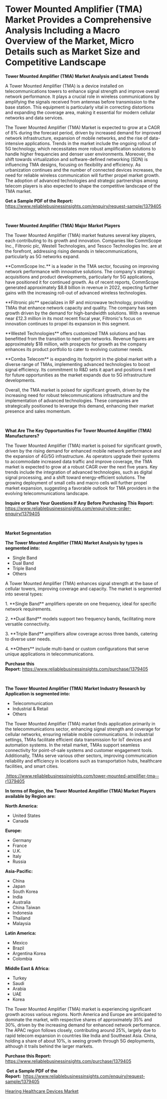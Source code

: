 <p><h1>Tower Mounted Amplifier (TMA) Market Provides a Comprehensive Analysis Including a Macro Overview of the Market, Micro Details such as Market Size and Competitive Landscape</h1></p><p><strong>Tower Mounted Amplifier (TMA) Market Analysis and Latest Trends</strong></p>
<p><p>A Tower Mounted Amplifier (TMA) is a device installed on telecommunications towers to enhance signal strength and improve overall network performance. It plays a crucial role in wireless communications by amplifying the signals received from antennas before transmission to the base station. This equipment is particularly vital in correcting distortions and expanding the coverage area, making it essential for modern cellular networks and data services.</p><p>The Tower Mounted Amplifier (TMA) Market is expected to grow at a CAGR of 8% during the forecast period, driven by increased demand for improved network infrastructure, expansion of mobile networks, and the rise of data-intensive applications. Trends in the market include the ongoing rollout of 5G technology, which necessitates more robust amplification solutions to handle higher frequencies and denser user environments. Moreover, the shift towards virtualization and software-defined networking (SDN) is influencing TMA designs, focusing on flexibility and efficiency. As urbanization continues and the number of connected devices increases, the need for reliable wireless communication will further propel market growth. The adoption of advanced technologies and strategic partnerships among telecom players is also expected to shape the competitive landscape of the TMA market.</p></p>
<p><strong>Get a Sample PDF of the Report:&nbsp;</strong> <a href="https://www.reliablebusinessinsights.com/enquiry/request-sample/1379405?utm_campaign=2190&utm_medium=2&utm_source=Github&utm_content=ia&utm_term=22032025&utm_id=tower-mounted-amplifier-tma">https://www.reliablebusinessinsights.com/enquiry/request-sample/1379405</a></p>
<p>&nbsp;</p>
<p><strong>Tower Mounted Amplifier (TMA) Major Market Players</strong></p>
<p><p>The Tower Mounted Amplifier (TMA) market features several key players, each contributing to its growth and innovation. Companies like CommScope Inc., Filtronic plc, Westell Technologies, and Tessco Technologies Inc. are at the forefront, addressing rising demands in telecommunications, particularly as 5G networks expand.</p><p>**CommScope Inc.** is a leader in the TMA sector, focusing on improving network performance with innovative solutions. The company's strategic acquisitions and product developments, particularly for 5G applications, have positioned it for continued growth. As of recent reports, CommScope generated approximately $8.8 billion in revenue in 2022, expecting further gains with the increasing roll-out of advanced wireless technologies.</p><p>**Filtronic plc** specializes in RF and microwave technology, providing TMAs that enhance network capacity and quality. The company has seen growth driven by the demand for high-bandwidth solutions. With a revenue near £12.3 million in its most recent fiscal year, Filtronic's focus on innovation continues to propel its expansion in this segment.</p><p>**Westell Technologies** offers customized TMA solutions and has benefitted from the transition to next-gen networks. Revenue figures are approximately $18 million, with prospects for growth as the company enhances its product portfolio to cater to evolving customer needs.</p><p>**Comba Telecom** is expanding its footprint in the global market with a diverse range of TMAs, implementing advanced technologies to boost signal efficiency. Its commitment to R&D sets it apart and positions it well for future opportunities as the market expands due to 5G infrastructure developments.</p><p>Overall, the TMA market is poised for significant growth, driven by the increasing need for robust telecommunications infrastructure and the implementation of advanced technologies. These companies are strategically positioned to leverage this demand, enhancing their market presence and sales momentum.</p></p>
<p>&nbsp;</p>
<p><strong>What Are The Key Opportunities For Tower Mounted Amplifier (TMA) Manufacturers?</strong></p>
<p><p>The Tower Mounted Amplifier (TMA) market is poised for significant growth, driven by the rising demand for enhanced mobile network performance and the expansion of 4G/5G infrastructure. As operators upgrade their systems to accommodate increased data traffic and improve coverage, the TMA market is expected to grow at a robust CAGR over the next five years. Key trends include the integration of advanced technologies, such as digital signal processing, and a shift toward energy-efficient solutions. The growing deployment of small cells and macro cells will further propel market expansion, suggesting a favorable outlook for TMA providers in the evolving telecommunications landscape.</p></p>
<p><strong>Inquire or Share Your Questions If Any Before Purchasing This Report:</strong> <a href="https://www.reliablebusinessinsights.com/enquiry/pre-order-enquiry/1379405?utm_campaign=2190&utm_medium=2&utm_source=Github&utm_content=ia&utm_term=22032025&utm_id=tower-mounted-amplifier-tma">https://www.reliablebusinessinsights.com/enquiry/pre-order-enquiry/1379405</a></p>
<p>&nbsp;</p>
<p><strong>Market Segmentation</strong></p>
<p><strong>The Tower Mounted Amplifier (TMA) Market Analysis by types is segmented into:</strong></p>
<p><ul><li>Single Band</li><li>Dual Band</li><li>Triple Band</li><li>Others</li></ul></p>
<p><p>A Tower Mounted Amplifier (TMA) enhances signal strength at the base of cellular towers, improving coverage and capacity. The market is segmented into several types: </p><p>1. **Single Band** amplifiers operate on one frequency, ideal for specific network requirements. </p><p>2. **Dual Band** models support two frequency bands, facilitating more versatile connectivity. </p><p>3. **Triple Band** amplifiers allow coverage across three bands, catering to diverse user needs. </p><p>4. **Others** include multi-band or custom configurations that serve unique applications in telecommunications.</p></p>
<p><strong>Purchase this Report:&nbsp;</strong><a href="https://www.reliablebusinessinsights.com/purchase/1379405?utm_campaign=2190&utm_medium=2&utm_source=Github&utm_content=ia&utm_term=22032025&utm_id=tower-mounted-amplifier-tma">https://www.reliablebusinessinsights.com/purchase/1379405</a></p>
<p>&nbsp;</p>
<p><strong>The Tower Mounted Amplifier (TMA) Market Industry Research by Application is segmented into:</strong></p>
<p><ul><li>Telecommunication</li><li>Industrial & Retail</li><li>Others</li></ul></p>
<p><p>The Tower Mounted Amplifier (TMA) market finds application primarily in the telecommunications sector, enhancing signal strength and coverage for cellular networks, ensuring reliable mobile communications. In industrial settings, TMAs facilitate efficient data transmission for IoT devices and automation systems. In the retail market, TMAs support seamless connectivity for point-of-sale systems and customer engagement tools. Additionally, TMAs serve various other sectors, improving communication reliability and efficiency in locations such as transportation hubs, healthcare facilities, and smart cities.</p></p>
<p><a href="https://www.reliablebusinessinsights.com/tower-mounted-amplifier-tma--r1379405?utm_campaign=2190&utm_medium=2&utm_source=Github&utm_content=ia&utm_term=22032025&utm_id=tower-mounted-amplifier-tma">&nbsp;https://www.reliablebusinessinsights.com/tower-mounted-amplifier-tma--r1379405</a></p>
<p><strong>In terms of Region, the Tower Mounted Amplifier (TMA) Market Players available by Region are:</strong></p>
<p>
    <p> <strong> North America: </strong>
        <ul>
            <li>United States</li>
            <li>Canada</li>
        </ul>
        </p> 
    <p> <strong> Europe: </strong>
        <ul>
            <li>Germany</li>
            <li>France</li>
            <li>U.K.</li>
            <li>Italy</li>
            <li>Russia</li>
        </ul>
        </p> 
    <p> <strong> Asia-Pacific: </strong>
        <ul>
            <li>China</li>
            <li>Japan</li>
            <li>South Korea</li>
            <li>India</li>
            <li>Australia</li>
            <li>China Taiwan</li>
            <li>Indonesia</li>
            <li>Thailand</li>
            <li>Malaysia</li>
        </ul>
        </p> 
    <p> <strong> Latin America: </strong>
        <ul>
            <li>Mexico</li>
            <li>Brazil</li>
            <li>Argentina Korea</li>
            <li>Colombia</li>
        </ul>
        </p> 
    <p> <strong> Middle East & Africa: </strong>
        <ul>
            <li>Turkey</li>
            <li>Saudi</li>
            <li>Arabia</li>
            <li>UAE</li>
            <li>Korea</li>
        </ul>
    </p>
    </p>
<p><p>The Tower Mounted Amplifier (TMA) market is experiencing significant growth across various regions. North America and Europe are anticipated to dominate the market, with respective shares of approximately 35% and 30%, driven by the increasing demand for enhanced network performance. The APAC region follows closely, contributing around 25%, largely due to rapid telecom expansion in countries like India and Southeast Asia. China, holding a share of about 10%, is seeing growth through 5G deployments, although it trails behind the larger markets.</p></p>
<p><strong>Purchase this Report: </strong><a href="https://www.reliablebusinessinsights.com/purchase/1379405?utm_campaign=2190&utm_medium=2&utm_source=Github&utm_content=ia&utm_term=22032025&utm_id=tower-mounted-amplifier-tma">https://www.reliablebusinessinsights.com/purchase/1379405</a></p>
<p>&nbsp;<strong>Get a Sample PDF of the Report:&nbsp;&nbsp;</strong><a href="https://www.reliablebusinessinsights.com/enquiry/request-sample/1379405?utm_campaign=2190&utm_medium=2&utm_source=Github&utm_content=ia&utm_term=22032025&utm_id=tower-mounted-amplifier-tma">https://www.reliablebusinessinsights.com/enquiry/request-sample/1379405</a></p>
<p><strong></strong></p>
<p><p><a href="https://github.com/AshrafKhan865/Market-Research-Report-List-1/blob/main/hearing-healthcare-devices-market.md?utm_campaign=2190&utm_medium=2&utm_source=Github&utm_content=ia&utm_term=22032025&utm_id=tower-mounted-amplifier-tma">Hearing Healthcare Devices Market</a></p></p>